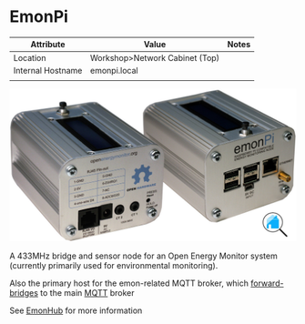 # EmonPi

| Attribute         | Value                          | Notes |
| ----------------- | ------------------------------ | ----- |
| Location          | Workshop>Network Cabinet (Top) |       |
| Internal Hostname | emonpi.local                   |       |
|                   |                                |       |

![img](..\devices\img\emonPi_HEM__12261.1430742842.1280.1280-1587034610086-1587034615622.jpg)

A 433MHz bridge and sensor node for an Open Energy Monitor system (currently primarily used for environmental monitoring). 

Also the primary host for the emon-related MQTT broker, which [forward-bridges](https://community.openenergymonitor.org/t/integration-with-custom-mqtt-broker/13359/3?u=bolster) to the main [MQTT](../services/MQTT.md) broker

See [EmonHub](../services/EmonHub.md) for more information


